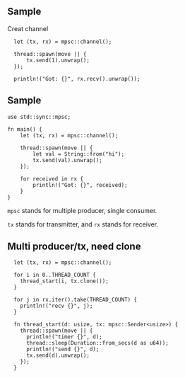 ## Sample
Creat channel
```
  let (tx, rx) = mpsc::channel();

  thread::spawn(move || {
      tx.send(1).unwrap();
  });

  println!("Got: {}", rx.recv().unwrap());
```


## Sample
```
use std::sync::mpsc;

fn main() {
    let (tx, rx) = mpsc::channel();

    thread::spawn(move || {
        let val = String::from("hi");
        tx.send(val).unwrap();
    });

    for received in rx {
        println!("Got: {}", received);
    }
}

```
`mpsc` stands for multiple producer, single consumer.

`tx` stands for transmitter, and `rx` stands for receiver.


## Multi producer/tx, need clone
```
  let (tx, rx) = mpsc::channel();

  for i in 0..THREAD_COUNT {
    thread_start(i, tx.clone());
  }

  for j in rx.iter().take(THREAD_COUNT) {
    println!("recv {}", j);
  }

  fn thread_start(d: usize, tx: mpsc::Sender<usize>) {
    thread::spawn(move || {
      println!("timer {}", d);
      thread::sleep(Duration::from_secs(d as u64));
      println!("send {}", d);
      tx.send(d).unwrap();
    });
  }
```
